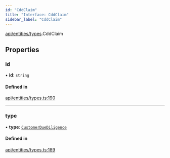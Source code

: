 ```yaml
---
id: "CddClaim"
title: "Interface: CddClaim"
sidebar_label: "CddClaim"
---
```


[api/entities/types](../../../../../modules/API/Entities/Types/Types.md).CddClaim

## Properties

### id

• **id**: `string`

#### Defined in

[api/entities/types.ts:190](https://github.com/PolymeshAssociation/polymesh-sdk/blob/978e4ded6/src/api/entities/types.ts#L190)

___

### type

• **type**: [`CustomerDueDiligence`](../../../../../enums/API/Entities/Types/ClaimType/ClaimType.md#customerduediligence)

#### Defined in

[api/entities/types.ts:189](https://github.com/PolymeshAssociation/polymesh-sdk/blob/978e4ded6/src/api/entities/types.ts#L189)
